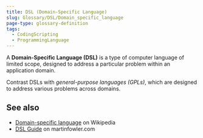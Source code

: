 ```yaml
---
title: DSL (Domain-Specific Language)
slug: Glossary/DSL/Domain_specific_language
page-type: glossary-definition
tags:
  - CodingScripting
  - ProgrammingLanguage
---
```


A **Domain-Specific Language (DSL)** is a type of computer language of limited scope, designed to address a particular problem within an application domain.

Contrast DSLs with _general-purpose languages (GPLs)_, which are designed to address various problems across domains.

## See also

- [Domain-specific language](https://en.wikipedia.org/wiki/Domain-specific_language) on Wikipedia
- [DSL Guide](https://martinfowler.com/dsl.html) on martinfowler.com
